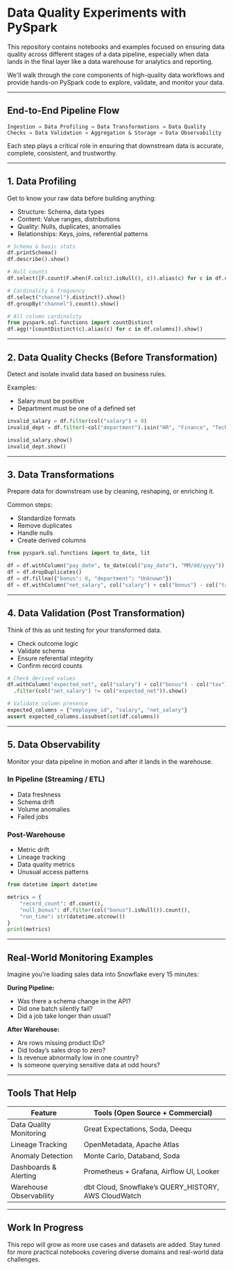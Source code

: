 # Data Quality Experiments with PySpark

This repository contains notebooks and examples focused on ensuring data quality across different stages of a data pipeline, especially when data lands in the final layer like a data warehouse for analytics and reporting.

We'll walk through the core components of high-quality data workflows and provide hands-on PySpark code to explore, validate, and monitor your data.

---

## End-to-End Pipeline Flow

```
Ingestion → Data Profiling → Data Transformations → Data Quality Checks → Data Validation → Aggregation & Storage → Data Observability
```

Each step plays a critical role in ensuring that downstream data is accurate, complete, consistent, and trustworthy.

---

## 1. Data Profiling

Get to know your raw data before building anything:

- Structure: Schema, data types
- Content: Value ranges, distributions
- Quality: Nulls, duplicates, anomalies
- Relationships: Keys, joins, referential patterns

```python
# Schema & basic stats
df.printSchema()
df.describe().show()

# Null counts
df.select([F.count(F.when(F.col(c).isNull(), c)).alias(c) for c in df.columns]).show()

# Cardinality & frequency
df.select("channel").distinct().show()
df.groupBy("channel").count().show()

# All column cardinality
from pyspark.sql.functions import countDistinct
df.agg(*[countDistinct(c).alias(c) for c in df.columns]).show()
```

---

## 2. Data Quality Checks (Before Transformation)

Detect and isolate invalid data based on business rules.

Examples:
- Salary must be positive
- Department must be one of a defined set

```python
invalid_salary = df.filter(col("salary") < 0)
invalid_dept = df.filter(~col("department").isin("HR", "Finance", "Tech", "Marketing"))

invalid_salary.show()
invalid_dept.show()
```

---

## 3. Data Transformations

Prepare data for downstream use by cleaning, reshaping, or enriching it.

Common steps:
- Standardize formats
- Remove duplicates
- Handle nulls
- Create derived columns

```python
from pyspark.sql.functions import to_date, lit

df = df.withColumn("pay_date", to_date(col("pay_date"), "MM/dd/yyyy"))
df = df.dropDuplicates()
df = df.fillna({"bonus": 0, "department": "Unknown"})
df = df.withColumn("net_salary", col("salary") + col("bonus") - col("tax"))
```

---

## 4. Data Validation (Post Transformation)

Think of this as unit testing for your transformed data.

- Check outcome logic
- Validate schema
- Ensure referential integrity
- Confirm record counts

```python
# Check derived values
df.withColumn("expected_net", col("salary") + col("bonus") - col("tax")) \
  .filter(col("net_salary") != col("expected_net")).show()

# Validate column presence
expected_columns = {"employee_id", "salary", "net_salary"}
assert expected_columns.issubset(set(df.columns))
```

---

## 5. Data Observability

Monitor your data pipeline in motion and after it lands in the warehouse.

### In Pipeline (Streaming / ETL)

- Data freshness
- Schema drift
- Volume anomalies
- Failed jobs

### Post-Warehouse

- Metric drift
- Lineage tracking
- Data quality metrics
- Unusual access patterns

```python
from datetime import datetime

metrics = {
    "record_count": df.count(),
    "null_bonus": df.filter(col("bonus").isNull()).count(),
    "run_time": str(datetime.utcnow())
}
print(metrics)
```

---

## Real-World Monitoring Examples

Imagine you're loading sales data into Snowflake every 15 minutes:

**During Pipeline:**
- Was there a schema change in the API?
- Did one batch silently fail?
- Did a job take longer than usual?

**After Warehouse:**
- Are rows missing product IDs?
- Did today’s sales drop to zero?
- Is revenue abnormally low in one country?
- Is someone querying sensitive data at odd hours?

---

## Tools That Help

| Feature                  | Tools (Open Source + Commercial)                                  |
|--------------------------|--------------------------------------------------------------------|
| Data Quality Monitoring  | Great Expectations, Soda, Deequ                                   |
| Lineage Tracking         | OpenMetadata, Apache Atlas                                        |
| Anomaly Detection        | Monte Carlo, Databand, Soda                                       |
| Dashboards & Alerting    | Prometheus + Grafana, Airflow UI, Looker                          |
| Warehouse Observability  | dbt Cloud, Snowflake’s QUERY_HISTORY, AWS CloudWatch              |

---

## Work In Progress

This repo will grow as more use cases and datasets are added. Stay tuned for more practical notebooks covering diverse domains and real-world data challenges.

